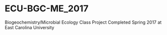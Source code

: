 # ECU-BGC-ME_2017
Biogeochemistry/Microbial Ecology Class Project Completed Spring 2017 at East Carolina University
